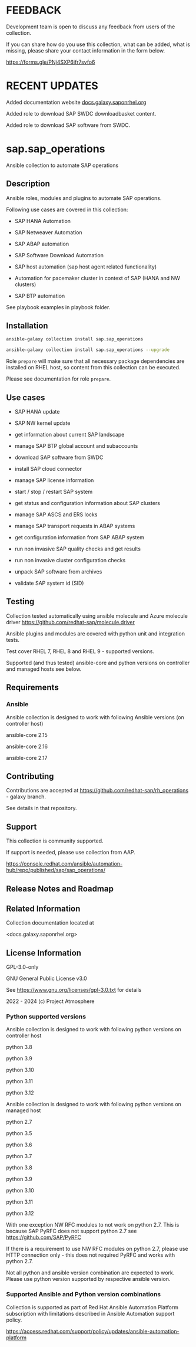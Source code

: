 <!--
SPDX-License-Identifier: GPL-3.0-only
SPDX-FileCopyrightText: 2023 Red Hat, Project Atmosphere

Copyright 2023 Red Hat, Project Atmosphere

This program is free software: you can redistribute it and/or modify it under the terms of the GNU
General Public License as published by the Free Software Foundation, version 3 of the License.

This program is distributed in the hope that it will be useful, but WITHOUT ANY WARRANTY; without
even the implied warranty of MERCHANTABILITY or FITNESS FOR A PARTICULAR PURPOSE.
See the GNU General Public License for more details.

Unless required by applicable law or agreed to in writing, software
distributed under the License is distributed on an "AS IS" BASIS,
WITHOUT WARRANTIES OR CONDITIONS OF ANY KIND, either express or implied.
See the License for the specific language governing permissions and
limitations under the License.

You should have received a copy of the GNU General Public License along with this program.
If not, see <https://www.gnu.org/licenses/>.
-->

# FEEDBACK

Development team is open to discuss any feedback from users of the collection.

If you can share how do you use this collection, what can be added, what is missing, please share your contact information in the form below.

<https://forms.gle/PNj4SXP6ifr7svfo6>
# RECENT UPDATES

Added documentation website [docs.galaxy.saponrhel.org](https://docs.galaxy.saponrhel.org/?utm_source=galaxy)

Added role to download SAP SWDC downloadbasket content.

Added role to download SAP software from SWDC.

# sap.sap_operations

Ansible collection to automate SAP operations

## Description

Ansible roles, modules and plugins to automate SAP operations.

Following use cases are covered in this collection:

- SAP HANA Automation

- SAP Netweaver Automation

- SAP ABAP automation

- SAP Software Download Automation

- SAP host automation (sap host agent related functionality)

- Automation for pacemaker cluster in context of SAP (HANA and NW clusters)

- SAP BTP automation

See playbook examples in playbook folder.

## Installation

```bash
ansible-galaxy collection install sap.sap_operations

ansible-galaxy collection install sap.sap_operations --upgrade
```

Role `prepare` will make sure that all necessary package dependencies are installed on RHEL host, so content from this collection can be executed.

Please see documentation for role `prepare`.

## Use cases

- SAP HANA update

- SAP NW kernel update

- get information about current SAP landscape

- manage SAP BTP global account and subaccounts

- download SAP software from SWDC

- install SAP cloud connector

- manage SAP license information

- start / stop / restart SAP system

- get status and configuration information about SAP clusters

- manage SAP ASCS and ERS locks

- manage SAP transport requests in ABAP systems

- get configuration information from SAP ABAP system

- run non invasive SAP quality checks and get results

- run non invasive cluster configuration checks

- unpack SAP software from archives

- validate SAP system id (SID)

## Testing

Collection tested automatically using ansible molecule and Azure molecule driver <https://github.com/redhat-sap/molecule.driver>

Ansible plugins and modules are covered with python unit and integration tests.

Test cover RHEL 7, RHEL 8 and RHEL 9 - supported versions.

Supported (and thus tested) ansible-core and python versions on controller and managed hosts see below.

## Requirements

### Ansible

Ansible collection is designed to work with following Ansible versions (on controller host)

ansible-core 2.15

ansible-core 2.16

ansible-core 2.17

## Contributing

Contributions are accepted at <https://github.com/redhat-sap/rh_operations> - galaxy branch.

See details in that repository.

## Support

This collection is community supported.

If support is needed, please use collection from AAP.

<https://console.redhat.com/ansible/automation-hub/repo/published/sap/sap_operations/>

## Release Notes and Roadmap

## Related Information

Collection documentation located at

<docs.galaxy.saponrhel.org>

## License Information

GPL-3.0-only

GNU General Public License v3.0

See <https://www.gnu.org/licenses/gpl-3.0.txt> for details

2022 - 2024 (c) Project Atmosphere

### Python supported versions

Ansible collection is designed to work with following python versions on controller host

python 3.8

python 3.9

python 3.10

python 3.11

python 3.12

Ansible collection is designed to work with following python versions on managed host

python 2.7

python 3.5

python 3.6

python 3.7

python 3.8

python 3.9

python 3.10

python 3.11

python 3.12

With one exception NW RFC modules to not work on python 2.7. This is because SAP PyRFC does not support python 2.7 see <https://github.com/SAP/PyRFC>

If there is a requirement to use NW RFC modules on python 2.7, please use HTTP connection only - this does not required PyRFC and works with python 2.7.

Not all python and ansible version combination are expected to work. Please use python version supported by respective ansible version.

### Supported Ansible and Python version combinations

Collection is supported as part of Red Hat Ansible Automation Platform subscription with limitations described in Ansible Automation support policy.

<https://access.redhat.com/support/policy/updates/ansible-automation-platform>
